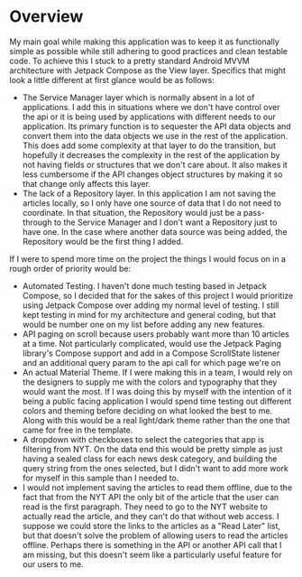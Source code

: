 # Overview

My main goal while making this application was to keep it as functionally simple as possible while
still adhering to good practices and clean testable code. To achieve this I stuck to a pretty
standard Android MVVM architecture with Jetpack Compose as the View layer. Specifics that might look
a little different at first glance would be as follows:

- The Service Manager layer which is normally absent in a lot of applications. I add this in
  situations where we don't have control over the api or it is being used by applications with
  different needs to our application. Its primary function is to sequester the API data objects and
  convert them into the data objects we use in the rest of the application. This does add some
  complexity at that layer to do the transition, but hopefully it decreases the complexity in the
  rest of the application by not having fields or structures that we don't care about. It also makes
  it less cumbersome if the API changes object structures by making it so that change only affects
  this layer.
- The lack of a Repository layer. In this application I am not saving the articles locally, so I
  only have one source of data that I do not need to coordinate. In that situation, the Repository
  would just be a pass-through to the Service Manager and I don't want a Repository just to have
  one. In the case where another data source was being added, the Repository would be the first
  thing I added.

If I were to spend more time on the project the things I would focus on in a rough order of priority
would be:

- Automated Testing. I haven't done much testing based in Jetpack Compose, so I decided that for the
  sakes of this project I would prioritize using Jetpack Compose over adding my normal level of
  testing. I still kept testing in mind for my architecture and general coding, but that would be
  number one on my list before adding any new features.
- API paging on scroll because users probably want more than 10 articles at a time. Not particularly
  complicated, would use the Jetpack Paging library's Compose support and add in a Compose
  ScrollState listener and an additional query param to the api call for which page we're on
- An actual Material Theme. If I were making this in a team, I would rely on the designers to supply
  me with the colors and typography that they would want the most. If I was doing this by myself
  with the intention of it being a public facing application I would spend time testing out
  different colors and theming before deciding on what looked the best to me. Along with this would
  be a real light/dark theme rather than the one that came for free in the template.
- A dropdown with checkboxes to select the categories that app is filtering from NYT. On the data
  end this would be pretty simple as just having a sealed class for each news desk category, and
  building the query string from the ones selected, but I didn't want to add more work for myself in
  this sample than I needed to.
- I would not implement saving the articles to read them offline, due to the fact that from the NYT
  API the only bit of the article that the user can read is the first paragraph. They need to go to
  the NYT website to actually read the article, and they can't do that without web access. I suppose
  we could store the links to the articles as a "Read Later" list, but that doesn't solve the
  problem of allowing users to read the articles offline. Perhaps there is something in the API or
  another API call that I am missing, but this doesn't seem like a particularly useful feature for
  our users to me.
